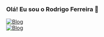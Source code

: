 ### Olá! Eu sou o Rodrigo Ferreira 👋


[![Blog](https://img.shields.io/badge/HTML5-E34F26?style=for-the-badge&logo=html5&logoColor=white)](https://sujeitoprogramador.com)
<br> [![Blog](https://img.shields.io/badge/CSS3-1572B6?style=for-the-badge&logo=css3&logoColor=white)](https://sujeitoprogramador.com)
